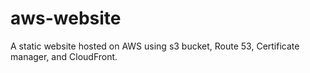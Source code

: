 # aws-website
A static website hosted on AWS using s3 bucket, Route 53, Certificate manager, and CloudFront.
